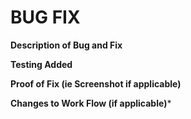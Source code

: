 # BUG FIX

**Description of Bug and Fix**

**Testing Added**

**Proof of Fix (ie Screenshot if applicable)**

**Changes to Work Flow (if applicable)***
